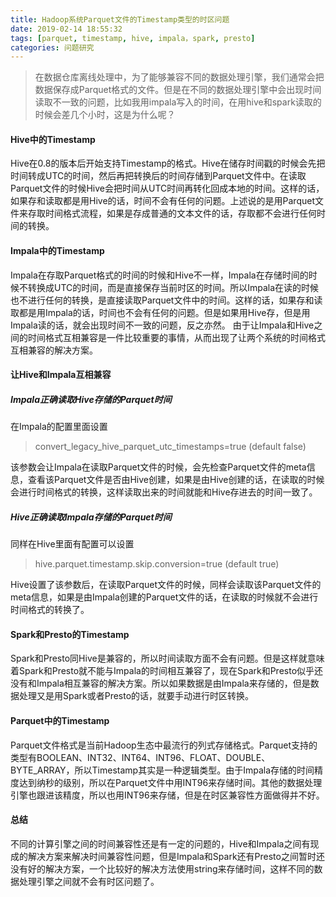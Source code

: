```yaml
---
title: Hadoop系统Parquet文件的Timestamp类型的时区问题
date: 2019-02-14 18:55:32
tags: [parquet, timestamp, hive, impala，spark, presto]
categories: 问题研究
---
```

> 在数据仓库离线处理中，为了能够兼容不同的数据处理引擎，我们通常会把数据保存成Parquet格式的文件。但是在不同的数据处理引擎中会出现时间读取不一致的问题，比如我用impala写入的时间，在用hive和spark读取的时候会差几个小时，这是为什么呢？

#### Hive中的Timestamp

Hive在0.8的版本后开始支持Timestamp的格式。Hive在储存时间戳的时候会先把时间转成UTC的时间，然后再把转换后的时间存储到Parquet文件中。在读取Parquet文件的时候Hive会把时间从UTC时间再转化回成本地的时间。这样的话，如果存和读取都是用Hive的话，时间不会有任何的问题。上述说的是用Parquet文件来存取时间格式流程，如果是存成普通的文本文件的话，存取都不会进行任何时间的转换。

#### Impala中的Timestamp

Impala在存取Parquet格式的时间的时候和Hive不一样，Impala在存储时间的时候不转换成UTC的时间，而是直接保存当前时区的时间。所以Impala在读的时候也不进行任何的转换，是直接读取Parquet文件中的时间。这样的话，如果存和读取都是用Impala的话，时间也不会有任何的问题。但是如果用Hive存，但是用Impala读的话，就会出现时间不一致的问题，反之亦然。 
由于让Impala和Hive之间的时间格式互相兼容是一件比较重要的事情，从而出现了让两个系统的时间格式互相兼容的解决方案。

#### 让Hive和Impala互相兼容
##### Impala正确读取Hive存储的Parquet时间
在Impala的配置里面设置 
> convert_legacy_hive_parquet_utc_timestamps=true (default false) 

该参数会让Impala在读取Parquet文件的时候，会先检查Parquet文件的meta信息，查看该Parquet文件是否由Hive创建，如果是由Hive创建的话，在读取的时候会进行时间格式的转换，这样读取出来的时间就能和Hive存进去的时间一致了。

##### Hive正确读取Impala存储的Parquet时间
同样在Hive里面有配置可以设置
> hive.parquet.timestamp.skip.conversion=true (default true)

Hive设置了该参数后，在读取Parquet文件的时候，同样会读取该Parquet文件的meta信息，如果是由Impala创建的Parquet文件的话，在读取的时候就不会进行时间格式的转换了。


#### Spark和Presto的Timestamp
Spark和Presto同Hive是兼容的，所以时间读取方面不会有问题。但是这样就意味着Spark和Presto就不能与Impala的时间相互兼容了，现在Spark和Presto似乎还没有和Impala相互兼容的解决方案。所以如果数据是由Impala来存储的，但是数据处理又是用Spark或者Presto的话，就要手动进行时区转换。

#### Parquet中的Timestamp
Parquet文件格式是当前Hadoop生态中最流行的列式存储格式。Parquet支持的类型有BOOLEAN、INT32、INT64、INT96、FLOAT、DOUBLE、BYTE_ARRAY，所以Timestamp其实是一种逻辑类型。由于Impala存储的时间精度达到纳秒的级别，所以在Parquet文件中用INT96来存储时间。其他的数据处理引擎也跟进该精度，所以也用INT96来存储，但是在时区兼容性方面做得并不好。

#### 总结
不同的计算引擎之间的时间兼容性还是有一定的问题的，Hive和Impala之间有现成的解决方案来解决时间兼容性问题，但是Impala和Spark还有Presto之间暂时还没有好的解决方案，一个比较好的解决方法使用string来存储时间，这样不同的数据处理引擎之间就不会有时区问题了。
